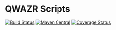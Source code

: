QWAZR Scripts
=============

[![Build Status](https://travis-ci.org/qwazr/scripts.svg?branch=master)](https://travis-ci.org/qwazr/scripts)
[![Maven Central](https://maven-badges.herokuapp.com/maven-central/com.qwazr/qwazr-scripts/badge.svg)](https://maven-badges.herokuapp.com/maven-central/com.qwazr/qwazr-scripts)
[![Coverage Status](https://coveralls.io/repos/github/qwazr/scripts/badge.svg?branch=master)](https://coveralls.io/github/qwazr/scripts?branch=master)

